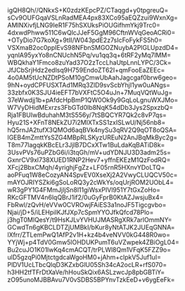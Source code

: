 igQH8Qh//QNkxS+K0zdzKEpcPZ/CTaqgd+y0tpgreuQ=
sCv9OUFGqaVSLnRadMEA4px83XCo95aEQZzui9WxnXg=
AMINXivfjLNG9IeR1F75hSXUksPiOUGifhmYkj9Trc0=
4dxwdPhww511C6wQlcJJeF5GgM96CftnWVqGeoACRi0=
+OTyDio7G7koXg+9tII/W043pdE2z7sIcFoFykFS5h0=
VSXmaB2oc0ppIEvS98NFbnSMGOZNuybA2PlGLUpzdD4=
yqnlA95yxYo8nCNUchN5Pq/vu1qq3q+6tRF2yMq7lMM=
WBQkhaY1Fmco8zuYad37O2zTccLhaUtpLnnLYPC/3Ck=
JfJCbSrjHdz2edlsq9H759EndoZT62I+qmFooEaZEEc=
4o0AM5tUcNZDtPSoM10gCmwUbAahJagcgaf0brw6geo=
9hN+oydCPFUSXTAd1MRq3ZlD9svScbYhjI1yw0uANgs=
33zbfx0K3SJU4ieEFT7bVXFtC5O4uJn+7MuqVQtWuJg=
37eWwdjj1b+pAfdcHpBmP1QW0Ok9y9GqLoLgnuWXJMo=
W7VyDHidMExrzs3FbGTd0lb8NqK54dDb3Jys2SpxzbQ=
Rja1FBUIwBduhahM3tS556y/7tSBQCYR7Qk2c8vP7qs=
Hyu21S+XFnT8NEkZU7i2MIXTxSS1zxISLwU/Nj56nb8=
hQ5rnJA2tufX3QMOd6aqBVk4nySu3qRV2Q9qOT8oQSA=
lGEB4mZmttYsSZG4MBpRLSKyzUREuN2AnJBqMkByc2g=
T8m77lagqkKBcELr3JjlB7DCxXTw1BuLdaKqBATiD8k=
3UsvPVs76uPZbG6i/i3tqGh/mV+udYDNJU3D3adm25s=
GxnrCV9xl738XUED1RNP2Hev7+yffnEKEzM1QzFodRQ=
XFcj2BbxCMqh/4yrighjFgZz+LF05rnR5HXnvYDoLTQ=
aoPFuq1W8eCozyAN4SpvEV0XseXj2A2VwyCLUQCV50c=
mAYOJRIYSZki6gSoLoRQ3y2cWkYs/oqUrjROM2UObL4=
wR3gPY1G4FMmJjIjSn8l11giWsxPIVl951Y7tGxZoHo=
RKcGFTMV4n6lqQBrJ1if2/0uGyFprB0KtAZJwsjuBx4=
FbRwl/zQvH/eVVw0CVROwjFAiES3a1noJF5Tigcgvbo=
Njai/jD+5/iLEHpiIKJfJXp7cSpmYYOJfkQfcd78Plo=
j3hgT0MlQesY/t9HsKJLvYVHUJMASRgXRk7arlOmmNY=
GCwdTn6gKBCLDTZjUMBkI/bKur8yNtATJK2JUEqGNNA=
lXfrr/ZTLemPwQ1AfP2v1H+kz4b4veNVV0kG448R0wo=
YYjWj+p4TdV0Gmw5lOHDUKPumT6uVZwpek4ZBiOgL04=
Bu2cuJO1K01lwKq4cmACQT/trPLWl8Qm1VFqK5FZZ9o=
ulD5gzqPi0MjtctgdcaWgoHM0+jAhm+clpkV5Juf1uI=
PlDV1UcLTbcQlqD3KZxbGlU05Sh34cA2ocLR+rfS070=
h3HH2tfTFrDtXaVe/hHouSkQix6ASLzwcJp8pbGBTiY=
zO95unoMJBBAvu7V0vSDBS5BPYnvTzkEeD+v6ygEeFk=
